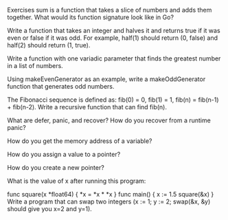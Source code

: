 Exercises
sum is a function that takes a slice of numbers and adds them together. What would its function signature look like in Go?

Write a function that takes an integer and halves it and returns true if it was even or false if it was odd. For example, half(1) should return (0, false) and half(2) should return (1, true).

Write a function with one variadic parameter that finds the greatest number in a list of numbers.

Using makeEvenGenerator as an example, write a makeOddGenerator function that generates odd numbers.

The Fibonacci sequence is defined as: fib(0) = 0, fib(1) = 1, fib(n) = fib(n-1) + fib(n-2). Write a recursive function that can find fib(n).

What are defer, panic, and recover? How do you recover from a runtime panic?

How do you get the memory address of a variable?

How do you assign a value to a pointer?

How do you create a new pointer?

What is the value of x after running this program:

func square(x *float64) {
    *x = *x * *x
}
func main() {
    x := 1.5
    square(&x)
}
Write a program that can swap two integers (x := 1; y := 2; swap(&x, &y) should give you x=2 and y=1).